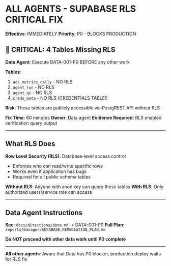 # ALL AGENTS - SUPABASE RLS CRITICAL FIX

**Effective**: IMMEDIATELY
**Priority**: P0 - BLOCKS PRODUCTION

## 🚨 CRITICAL: 4 Tables Missing RLS

**Data Agent**: Execute DATA-001-P0 BEFORE any other work

**Tables**:

1. `ads_metrics_daily` - NO RLS
2. `agent_run` - NO RLS
3. `agent_qc` - NO RLS
4. `creds_meta` - NO RLS (CREDENTIALS TABLE!)

**Risk**: These tables are publicly accessible via PostgREST API without RLS

**Fix Time**: 60 minutes
**Owner**: Data agent
**Evidence Required**: RLS enabled verification query output

---

## What RLS Does

**Row Level Security (RLS)**: Database-level access control

- Enforces who can read/write specific rows
- Works even if application has bugs
- Required for all public schema tables

**Without RLS**: Anyone with anon key can query these tables
**With RLS**: Only authorized users/service role can access

---

## Data Agent Instructions

**See**: `docs/directions/data.md` → DATA-001-P0
**Full Plan**: `reports/manager/SUPABASE_REMEDIATION_PLAN.md`

**Do NOT proceed with other data work until P0 complete**

---

**All other agents**: Aware that Data has P0 blocker, production deploy waits for RLS fix
